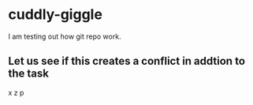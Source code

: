 # cuddly-giggle
I am testing out how git repo work.


## Let us see if this creates a conflict in addtion to the task
x
z
p
